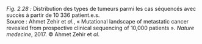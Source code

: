 *Fig. 2.28 :* Distribution des types de tumeurs parmi les cas séquencés avec succès à partir de 10 336 patient.e.s.  
Source : Ahmet Zehir et *al.*, « Mutational landscape of metastatic cancer revealed from prospective clinical sequencing of 10,000 patients ». *Nature medecine*, 2017. © Ahmet Zehir et *al*.